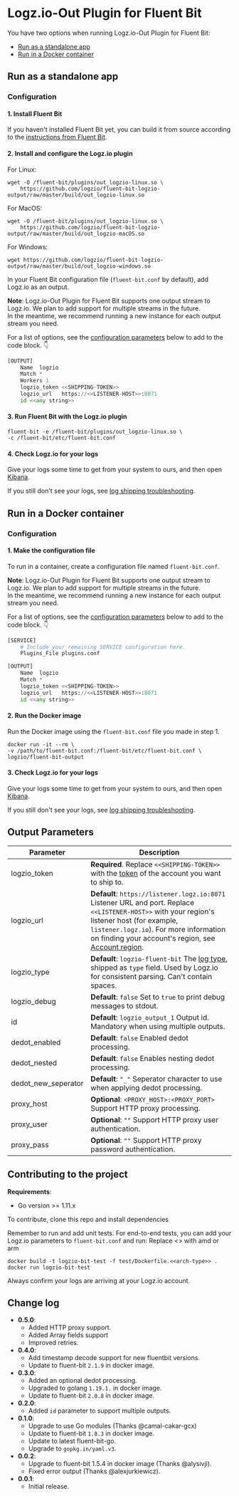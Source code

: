 # Logz.io-Out Plugin for Fluent Bit

You have two options when running Logz.io-Out Plugin for Fluent Bit:

* [Run as a standalone app](#standalone-config)
* [Run in a Docker container](#docker-config)

<div id="standalone-config">

## Run as a standalone app

### Configuration

#### 1.  Install Fluent Bit

If you haven't installed Fluent Bit yet,
you can build it from source
according to the [instructions from Fluent Bit](https://docs.fluentbit.io/manual/installation/getting-started-with-fluent-bit).

#### 2.  Install and configure the Logz.io plugin

For Linux:
```shell
wget -O /fluent-bit/plugins/out_logzio-linux.so \
    https://github.com/logzio/fluent-bit-logzio-output/raw/master/build/out_logzio-linux.so
```

For MacOS:
```shell
wget -O /fluent-bit/plugins/out_logzio-linux.so \
    https://github.com/logzio/fluent-bit-logzio-output/raw/master/build/out_logzio-macOS.so
```

For Windows:
```shell
wget https://github.com/logzio/fluent-bit-logzio-output/raw/master/build/out_logzio-windows.so
```

In your Fluent Bit configuration file (`fluent-bit.conf` by default),
add Logz.io as an output.

**Note**:
Logz.io-Out Plugin for Fluent Bit
supports one output stream to Logz.io.
We plan to add support for multiple streams in the future. <br>
In the meantime,
we recommend running a new instance for each output stream you need.

For a list of options, see the [configuration parameters](#config-params) below to add to the code block. 👇

```python
[OUTPUT]
    Name  logzio
    Match *
    Workers 1
    logzio_token <<SHIPPING-TOKEN>>
    logzio_url   https://<<LISTENER-HOST>>:8071
    id <<any string>>
```
#### 3.  Run Fluent Bit with the Logz.io plugin

```shell
fluent-bit -e /fluent-bit/plugins/out_logzio-linux.so \
-c /fluent-bit/etc/fluent-bit.conf
```

#### 4.  Check Logz.io for your logs

Give your logs some time to get from your system to ours, and then open [Kibana](https://app.logz.io/#/dashboard/kibana).

If you still don't see your logs, see [log shipping troubleshooting](https://docs.logz.io/user-guide/log-shipping/log-shipping-troubleshooting.html).

</div>

<div id="docker-config">

## Run in a Docker container

### Configuration

#### 1.  Make the configuration file

To run in a container,
create a configuration file named `fluent-bit.conf`.

**Note**:
Logz.io-Out Plugin for Fluent Bit
supports one output stream to Logz.io.
We plan to add support for multiple streams in the future. <br>
In the meantime,
we recommend running a new instance for each output stream you need.

For a list of options, see the [configuration parameters](#config-params) below to add to the code block. 👇

```python
[SERVICE]
    # Include your remaining SERVICE configuration here.
    Plugins_File plugins.conf

[OUTPUT]
    Name  logzio
    Match *
    logzio_token <<SHIPPING-TOKEN>>
    logzio_url   https://<<LISTENER-HOST>>:8071
    id <<any string>>
```
#### 2.  Run the Docker image

Run the Docker image
using the `fluent-bit.conf` file you made in step 1.

```shell
docker run -it --rm \
-v /path/to/fluent-bit.conf:/fluent-bit/etc/fluent-bit.conf \
logzio/fluent-bit-output
```

#### 3.  Check Logz.io for your logs

Give your logs some time to get from your system to ours, and then open [Kibana](https://app.logz.io/#/dashboard/kibana).

If you still don't see your logs, see [log shipping troubleshooting](https://docs.logz.io/user-guide/log-shipping/log-shipping-troubleshooting.html).

</div>

<div id="config-params">

## Output Parameters

| Parameter    | Description                                                                                                                                                                                                                                                                                                              |
|--------------|--------------------------------------------------------------------------------------------------------------------------------------------------------------------------------------------------------------------------------------------------------------------------------------------------------------------------|
| logzio_token | **Required**. Replace `<<SHIPPING-TOKEN>>` with the [token](https://app.logz.io/#/dashboard/settings/general) of the account you want to ship to.                                                                                                                                                                        |
| logzio_url   | **Default**: `https://listener.logz.io:8071`  Listener URL and port. Replace `<<LISTENER-HOST>>` with your region's listener host (for example, `listener.logz.io`). For more information on finding your account's region, see [Account region](https://docs.logz.io/user-guide/accounts/account-region.html). |
| logzio_type  | **Default**: `logzio-fluent-bit`  The [log type](https://docs.logz.io/user-guide/log-shipping/built-in-log-types.html), shipped as `type` field. Used by Logz.io for consistent parsing. Can't contain spaces.                                                                                                       |
| logzio_debug | **Default**: `false`  Set to `true` to print debug messages to stdout.                                                                                                                                                                                                                                               |
| id           | **Default**: `logzio_output_1`  Output id. Mandatory when using multiple outputs.                                                                                                                                                                                                                                    |
| dedot_enabled       | **Default**: `false`  Enabled dedot processing.                                                                                                                                                                                                                                                                      |
| dedot_nested        | **Default**: `false`  Enables nesting dedot processing.                                                                                                                                                                                                                                                              |
| dedot_new_seperator | **Default**: `"_"`  Seperator character to use when applying dedot processing.                                                                                                                                                                                                |
| proxy_host | **Optional**: `<PROXY_HOST>:<PROXY_PORT>`  Support HTTP proxy processing.                                                                                                                                                                                                |
| proxy_user | **Optional**: `""`  Support HTTP proxy user authentication.                                                                                                                                                                                                |
| proxy_pass | **Optional**: `""`  Support HTTP proxy password authentication.                                                                                                                                                          |

</div>

## Contributing to the project

**Requirements**:

* Go version >= 1.11.x

To contribute, clone this repo
and install dependencies

Remember to run and add unit tests. For end-to-end tests, you can add your Logz.io parameters to `fluent-bit.conf` and run:
Replace <<arch-type>> with amd or arm
```shell
docker build -t logzio-bit-test -f test/Dockerfile.<<arch-type>> .
docker run logzio-bit-test
```

Always confirm your logs are arriving at your Logz.io account.


## Change log

 - **0.5.0**:
    - Added HTTP proxy support.
    - Added Array fields support
    - Improved retries.
- **0.4.0**:
    - Add timestamp decode support for new fluentbit versions.
    - Update to fluent-bit `2.1.9` in docker image.
- **0.3.0**:
    - Added an optional dedot processing.
    - Upgraded to golang `1.19.1.` in docker image.
    - Update to fluent-bit `2.0.8` in docker image.
- **0.2.0**:
    - Added `id` parameter to support multiple outputs.
- **0.1.0**:
    - Upgrade to use Go modules (Thanks @camal-cakar-gcx)
    - Update to fluent-bit `1.8.3` in docker image.
    - Update to latest fluent-bit-go.
    - Upgrade to `gopkg.in/yaml.v3`.
- **0.0.2**:
    - Upgrade to fluent-bit 1.5.4 in docker image (Thanks @alysivji).
    - Fixed error output (Thanks @alexjurkiewicz).
- **0.0.1**:
    - Initial release.

